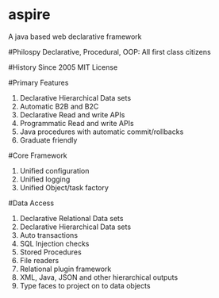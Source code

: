 # aspire
A java based web declarative framework

#Philospy
Declarative, Procedural, OOP: All first class citizens

#History
Since 2005
MIT License

#Primary Features
1. Declarative Hierarchical Data sets
2. Automatic B2B and B2C
3. Declarative Read and write APIs
4. Programmatic Read and write APIs
5. Java procedures with automatic commit/rollbacks
6. Graduate friendly

#Core Framework
1. Unified configuration
2. Unified logging
3. Unified Object/task factory

#Data Access
1. Declarative Relational Data sets
2. Declarative Hierarchical Data sets
3. Auto transactions
4. SQL Injection checks
5. Stored Procedures
6. File readers
7. Relational plugin framework
8. XML, Java, JSON and other hierarchical outputs
9. Type faces to project on to data objects 
  